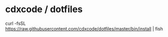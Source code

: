 # cdxcode / dotfiles

curl -fsSL https://raw.githubusercontent.com/cdxcode/dotfiles/master/bin/install | fish
